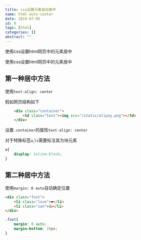 ```yaml
---
title: css设置元素自动居中
name: html-auto-center
date: 2019-07-05
id: 0
tags: [html]
categories: []
abstract: ""
---
```



使用css设置html网页中的元素居中


<!--more-->


使用css设置html网页中的元素居中

<!--more-->

## 第一种居中方法

使用`text-align: center`

假如网页结构如下

```html
    <div class="container">
        <td class="test"><img src="/static/alipay.png"></td>
    </div>
```

设置`.container`的属性`text-align: center`

对于特殊标签`a`,`li`需要标注其为块元素

```css
a{
    display: inline-block;
}
```

## 

## 第二种居中方法

使用`margin: 0 auto`自动确定位置

```html
<div class="foot">
    <li class="love">❤️</li>
    <li class="zan">👍</li>
</div>
```



```css
.foot{
    margin: 0 auto;
    margin-bottom: 20px;
}
```

